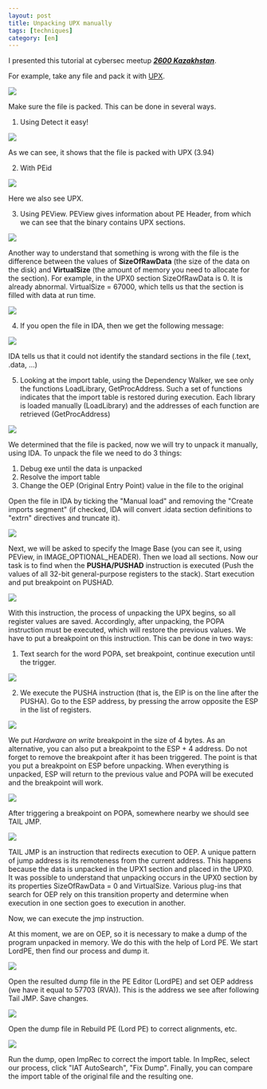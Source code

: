 ```yaml
---
layout: post
title: Unpacking UPX manually
tags: [techniques]
category: [en]
---
```


I presented this tutorial at cybersec meetup [_**2600 Kazakhstan**_](https://2600.kz/).

For example, take any file and pack it with [UPX](https://upx.github.io/).

![](/assets/images/ru/UPX%20manual%20unpacking%20imgs/CMD.png)

Make sure the file is packed. This can be done in several ways.

1) Using Detect it easy!

![](/assets/images/ru/UPX%20manual%20unpacking%20imgs/DIE.png)

As we can see, it shows that the file is packed with UPX (3.94)

2) With PEid

![](/assets/images/ru/UPX%20manual%20unpacking%20imgs/PEID.png)

Here we also see UPX.

3) Using PEView. PEView gives information about PE Header, from which we can see that the binary contains UPX sections.

![](/assets/images/ru/UPX%20manual%20unpacking%20imgs/PEView.png)

 Another way to understand that something is wrong with the file is the difference between the values ​​of **SizeOfRawData** (the size of the data on the disk) and **VirtualSize** (the amount of memory you need to allocate for the section). For example, in the UPX0 section SizeOfRawData is 0. It is already abnormal. VirtualSize = 67000, which tells us that the section is filled with data at run time.

![](/assets/images/ru/UPX%20manual%20unpacking%20imgs/section%20header.png)

4) If you open the file in IDA, then we get the following message:

![](/assets/images/ru/UPX%20manual%20unpacking%20imgs/IDA.png)

IDA tells us that it could not identify the standard sections in the file (.text, .data, ...)

5) Looking at the import table, using the Dependency Walker, we see only the functions LoadLibrary, GetProcAddress. Such a set of functions indicates that the import table is restored during execution. Each library is loaded manually (LoadLibrary) and the addresses of each function are retrieved (GetProcAddress)

![](/assets/images/ru/UPX%20manual%20unpacking%20imgs/dependency%20walker.png)

 We determined that the file is packed, now we will try to unpack it manually, using IDA. To unpack the file we need to do 3 things:
1) Debug exe until the data is unpacked
2) Resolve the import table
3) Change the OEP (Original Entry Point) value in the file to the original

 Open the file in IDA by ticking the "Manual load" and removing the "Create imports segment" (if checked, IDA will convert .idata section definitions to "extrn" directives and truncate it).

![](/assets/images/ru/UPX%20manual%20unpacking%20imgs/IDA%201.png)

 Next, we will be asked to specify the Image Base (you can see it, using PEView, in IMAGE_OPTIONAL_HEADER). Then we load all sections. Now our task is to find when the **PUSHA/PUSHAD** instruction is executed (Push the values ​​of all 32-bit general-purpose registers to the stack). Start execution and put breakpoint on PUSHAD.

![](/assets/images/ru/UPX%20manual%20unpacking%20imgs/IDA%202.png)

With this instruction, the process of unpacking the UPX begins, so all register values ​​are saved. Accordingly, after unpacking, the POPA instruction must be executed, which will restore the previous values. We have to put a breakpoint on this instruction. This can be done in two ways:

1) Text search for the word POPA, set breakpoint, continue execution until the trigger.

![](/assets/images/ru/UPX%20manual%20unpacking%20imgs/IDA-search.png)

2) We execute the PUSHA instruction (that is, the EIP is on the line after the PUSHA). Go to the ESP address, by pressing the arrow opposite the ESP in the list of registers.

![](/assets/images/ru/UPX%20manual%20unpacking%20imgs/IDA-ESP.png)

We put _Hardware on write_ breakpoint in the size of 4 bytes. As an alternative, you can also put a breakpoint to the ESP + 4 address. Do not forget to remove the breakpoint after it has been triggered. The point is that you put a breakpoint on ESP before unpacking. When everything is unpacked, ESP will return to the previous value and POPA will be executed and the breakpoint will work.

![](/assets/images/ru/UPX%20manual%20unpacking%20imgs/IDA-ESP-2.png)

After triggering a breakpoint on POPA, somewhere nearby we should see TAIL JMP.

![](/assets/images/ru/UPX%20manual%20unpacking%20imgs/IDA-Tail_JMP.png)

TAIL JMP is an instruction that redirects execution to OEP. A unique pattern of jump address is its remoteness from the current address. This happens because the data is unpacked in the UPX1 section and placed in the UPX0. It was possible to understand that unpacking occurs in the UPX0 section by its properties SizeOfRawData = 0 and VirtualSize. Various plug-ins that search for OEP rely on this transition property and determine when execution in one section goes to execution in another. 

Now, we can execute the jmp instruction.

 At this moment, we are on OEP, so it is necessary to make a dump of the program unpacked in memory. We do this with the help of Lord PE. We start LordPE, then find our process and dump it.

![](/assets/images/ru/UPX%20manual%20unpacking%20imgs/LordPE-Dump.png)

 Open the resulted dump file in the PE Editor (LordPE) and set OEP address (we have it equal to 57703 (RVA)). This is the address we see after following Tail JMP. Save changes.

![](/assets/images/ru/UPX%20manual%20unpacking%20imgs/LordPe-PEEditor.png)

 Open the dump file in Rebuild PE (Lord PE) to correct alignments, etc.

![](/assets/images/ru/UPX%20manual%20unpacking%20imgs/LordPE-RebuildPE.png)

 Run the dump, open ImpRec to correct the import table. In ImpRec, select our process, click "IAT AutoSearch", "Fix Dump". Finally, you can compare the import table of the original file and the resulting one.